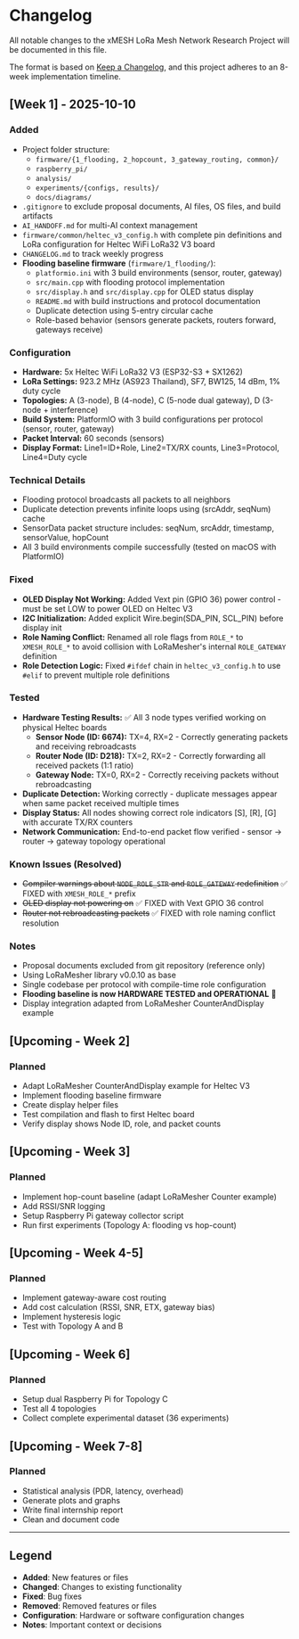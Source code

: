 # Changelog
All notable changes to the xMESH LoRa Mesh Network Research Project will be documented in this file.

The format is based on [Keep a Changelog](https://keepachangelog.com/en/1.0.0/),
and this project adheres to an 8-week implementation timeline.

## [Week 1] - 2025-10-10

### Added
- Project folder structure:
  - `firmware/{1_flooding, 2_hopcount, 3_gateway_routing, common}/`
  - `raspberry_pi/`
  - `analysis/`
  - `experiments/{configs, results}/`
  - `docs/diagrams/`
- `.gitignore` to exclude proposal documents, AI files, OS files, and build artifacts
- `AI_HANDOFF.md` for multi-AI context management
- `firmware/common/heltec_v3_config.h` with complete pin definitions and LoRa configuration for Heltec WiFi LoRa32 V3 board
- `CHANGELOG.md` to track weekly progress
- **Flooding baseline firmware** (`firmware/1_flooding/`):
  - `platformio.ini` with 3 build environments (sensor, router, gateway)
  - `src/main.cpp` with flooding protocol implementation
  - `src/display.h` and `src/display.cpp` for OLED status display
  - `README.md` with build instructions and protocol documentation
  - Duplicate detection using 5-entry circular cache
  - Role-based behavior (sensors generate packets, routers forward, gateways receive)

### Configuration
- **Hardware:** 5x Heltec WiFi LoRa32 V3 (ESP32-S3 + SX1262)
- **LoRa Settings:** 923.2 MHz (AS923 Thailand), SF7, BW125, 14 dBm, 1% duty cycle
- **Topologies:** A (3-node), B (4-node), C (5-node dual gateway), D (3-node + interference)
- **Build System:** PlatformIO with 3 build configurations per protocol (sensor, router, gateway)
- **Packet Interval:** 60 seconds (sensors)
- **Display Format:** Line1=ID+Role, Line2=TX/RX counts, Line3=Protocol, Line4=Duty cycle

### Technical Details
- Flooding protocol broadcasts all packets to all neighbors
- Duplicate detection prevents infinite loops using (srcAddr, seqNum) cache
- SensorData packet structure includes: seqNum, srcAddr, timestamp, sensorValue, hopCount
- All 3 build environments compile successfully (tested on macOS with PlatformIO)

### Fixed
- **OLED Display Not Working:** Added Vext pin (GPIO 36) power control - must be set LOW to power OLED on Heltec V3
- **I2C Initialization:** Added explicit Wire.begin(SDA_PIN, SCL_PIN) before display init
- **Role Naming Conflict:** Renamed all role flags from `ROLE_*` to `XMESH_ROLE_*` to avoid collision with LoRaMesher's internal `ROLE_GATEWAY` definition
- **Role Detection Logic:** Fixed `#ifdef` chain in `heltec_v3_config.h` to use `#elif` to prevent multiple role definitions

### Tested
- **Hardware Testing Results:** ✅ All 3 node types verified working on physical Heltec boards
  - **Sensor Node (ID: 6674):** TX=4, RX=2 - Correctly generating packets and receiving rebroadcasts
  - **Router Node (ID: D218):** TX=2, RX=2 - Correctly forwarding all received packets (1:1 ratio)
  - **Gateway Node:** TX=0, RX=2 - Correctly receiving packets without rebroadcasting
- **Duplicate Detection:** Working correctly - duplicate messages appear when same packet received multiple times
- **Display Status:** All nodes showing correct role indicators [S], [R], [G] with accurate TX/RX counters
- **Network Communication:** End-to-end packet flow verified - sensor → router → gateway topology operational

### Known Issues (Resolved)
- ~~Compiler warnings about `NODE_ROLE_STR` and `ROLE_GATEWAY` redefinition~~ ✅ FIXED with `XMESH_ROLE_*` prefix
- ~~OLED display not powering on~~ ✅ FIXED with Vext GPIO 36 control
- ~~Router not rebroadcasting packets~~ ✅ FIXED with role naming conflict resolution

### Notes
- Proposal documents excluded from git repository (reference only)
- Using LoRaMesher library v0.0.10 as base
- Single codebase per protocol with compile-time role configuration
- **Flooding baseline is now HARDWARE TESTED and OPERATIONAL** 🎉
- Display integration adapted from LoRaMesher CounterAndDisplay example

## [Upcoming - Week 2]

### Planned
- Adapt LoRaMesher CounterAndDisplay example for Heltec V3
- Implement flooding baseline firmware
- Create display helper files
- Test compilation and flash to first Heltec board
- Verify display shows Node ID, role, and packet counts

## [Upcoming - Week 3]

### Planned
- Implement hop-count baseline (adapt LoRaMesher Counter example)
- Add RSSI/SNR logging
- Setup Raspberry Pi gateway collector script
- Run first experiments (Topology A: flooding vs hop-count)

## [Upcoming - Week 4-5]

### Planned
- Implement gateway-aware cost routing
- Add cost calculation (RSSI, SNR, ETX, gateway bias)
- Implement hysteresis logic
- Test with Topology A and B

## [Upcoming - Week 6]

### Planned
- Setup dual Raspberry Pi for Topology C
- Test all 4 topologies
- Collect complete experimental dataset (36 experiments)

## [Upcoming - Week 7-8]

### Planned
- Statistical analysis (PDR, latency, overhead)
- Generate plots and graphs
- Write final internship report
- Clean and document code

---

## Legend
- **Added**: New features or files
- **Changed**: Changes to existing functionality
- **Fixed**: Bug fixes
- **Removed**: Removed features or files
- **Configuration**: Hardware or software configuration changes
- **Notes**: Important context or decisions
